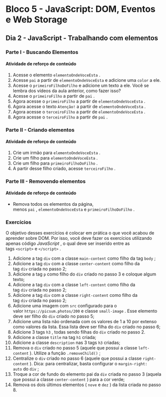 # Bloco 5 - JavaScript: DOM, Eventos e Web Storage
## Dia 2 - JavaScript - Trabalhando com elementos

### Parte I - Buscando Elementos
#### Atividade de reforço de conteúdo

1. Acesse o elemento `elementoOndeVoceEsta` .
2. Acesse `pai` a partir de `elementoOndeVoceEsta` e adicione uma `color` a ele.
3. Acesse o `primeiroFilhoDoFilho` e adicione um texto a ele. Você se lembra dos vídeos da aula anterior, como fazer isso?
4. Acesse o `primeiroFilho` a partir de `pai` .
5. Agora acesse o `primeiroFilho` a partir de `elementoOndeVoceEsta` .
6. Agora acesse o texto `Atenção!` a partir de `elementoOndeVoceEsta` .
7. Agora acesse o `terceiroFilho` a partir de `elementoOndeVoceEsta` .
8. Agora acesse o `terceiroFilho` a partir de `pai` .

### Parte II - Criando elementos
#### Atividade de reforço de conteúdo

1. Crie um irmão para `elementoOndeVoceEsta` .
2. Crie um filho para `elementoOndeVoceEsta` .
3. Crie um filho para `primeiroFilhoDoFilho` .
4. A partir desse filho criado, acesse `terceiroFilho` .

### Parte III - Removendo elementos
#### Atividade de reforço de conteúdo

- Remova todos os elementos da página, menos `pai` , `elementoOndeVoceEsta` e `primeiroFilhoDoFilho` .

### Exercícios

O objetivo desses exercícios é colocar em prática o que você acabou de aprender sobre DOM. Por isso, você deve fazer os exercícios utilizando apenas código *JavaScript* , o qual deve ser inserido entre as tags `<script>` e `</script>` .

1. Adicione a tag `div` com a classe `main-content` como filho da tag `body` ;
2. Adicione a tag `div` com a classe `center-content` como filho da tag `div` criada no passo 2;
3. Adicione a tag `p` como filho do `div` criado no passo 3 e coloque algum texto;
4. Adicione a tag `div` com a classe `left-content` como filho da tag `div` criada no passo 2;
5. Adicione a tag `div` com a classe `right-content` como filho da tag `div` criada no passo 2;
6. Adicione uma imagem com `src` configurado para o valor `https://picsum.photos/200` e classe `small-image` . Esse elemento deve ser filho do `div` criado no passo 5;
7. Adicione uma lista não ordenada com os valores de 1 a 10 por extenso como valores da lista. Essa lista deve ser filha do `div` criado no passo 6;
8. Adicione 3 tags `h3` , todas sendo filhas do `div` criado no passo 2.
9. Adicione a classe `title` na tag `h1` criada;
10. Adicione a classe `description` nas 3 tags `h3` criadas;
11. Remova o `div` criado no passo 5 (aquele que possui a classe `left-content` ). Utilize a função `.removeChild()` ;
12. Centralize o `div` criado no passo 6 (aquele que possui a classe `right-content` ). Dica: para centralizar, basta configurar o `margin-right: auto` do `div` ;
13. Troque a cor de fundo do elemento pai da `div` criada no passo 3 (aquela que possui a classe `center-content` ) para a cor verde;
14. Remova os dois últimos elementos ( `nove` e `dez` ) da lista criada no passo 8.